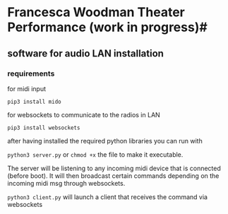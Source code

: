 # Francesca Woodman Theater Performance (work in progress)#

## software for audio LAN installation ##

### requirements ###
for midi input

`pip3 install mido`

for websockets to communicate to the radios in LAN

`pip3 install websockets`

after having installed the required python libraries you can run with

`python3 server.py` or `chmod +x` the file to make it executable.

The server will be listening to any incoming midi device that is connected (before boot). It will then broadcast certain commands depending on the incoming midi msg through websockets.

`python3 client.py` will launch a client that receives the command via websockets


